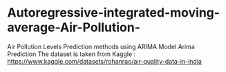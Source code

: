 # Autoregressive-integrated-moving-average-Air-Pollution-
Air Pollution Levels Prediction methods using ARIMA Model 
Arima Prediction
The dataset is taken from Kaggle : https://www.kaggle.com/datasets/rohanrao/air-quality-data-in-india
